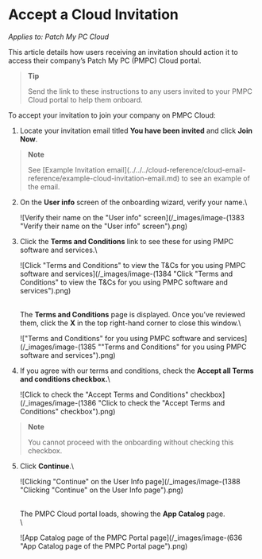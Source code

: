 # Accept a Cloud Invitation

_Applies to: Patch My PC Cloud_

This article details how users receiving an invitation should action it to access their company’s Patch My PC (PMPC) Cloud portal.

> **Tip**
>
> Send the link to these instructions to any users invited to your PMPC Cloud portal to help them onboard.

To accept your invitation to join your company on PMPC Cloud:

1. Locate your invitation email titled **You have been invited** and click **Join Now**.

> **Note**
>
> See \[Example Invitation email]\(../../../cloud-reference/cloud-email-reference/example-cloud-invitation-email.md) to see an example of the email.

2.  On the **User info** screen of the onboarding wizard, verify your name.\\

    ![Verify their name on the "User info" screen](/_images/image-(1383 "Verify their name on the \"User info\" screen").png)
3.  Click the **Terms and Conditions** link to see these for using PMPC software and services.\\

    ![Click "Terms and Conditions" to view the T\&Cs for you using PMPC software and services](/_images/image-(1384 "Click \"Terms and Conditions\" to view the T\&Cs for you using PMPC software and services").png)

    \
    The **Terms and Conditions** page is displayed. Once you’ve reviewed them, click the **X** in the top right-hand corner to close this window.\\

    !["Terms and Conditions" for you using PMPC software and services](/_images/image-(1385 "\"Terms and Conditions\" for you using PMPC software and services").png)
4.  If you agree with our terms and conditions, check the **Accept all Terms and conditions checkbox.**\\

    ![Click to check the "Accept Terms and Conditions" checkbox](/_images/image-(1386 "Click to check the \"Accept Terms and Conditions\" checkbox").png)

> **Note**
>
> You cannot proceed with the onboarding without checking this checkbox.

5.  Click **Continue**.\\

    ![Clicking "Continue" on the User Info page](/_images/image-(1388 "Clicking \"Continue\" on the User Info page").png)

    \
    The PMPC Cloud portal loads, showing the **App Catalog** page.\
    \\

    ![App Catalog page of the PMPC Portal page](/_images/image-(636 "App Catalog page of the PMPC Portal page").png)